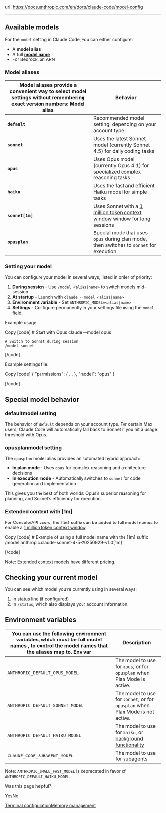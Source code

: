 url: https://docs.anthropic.com/en/docs/claude-code/model-config

---

## Available models

For the `model` setting in Claude Code, you can either configure:

  * A **model alias**
  * A full **[model name](/en/docs/about-claude/models/overview#model-names)**
  * For Bedrock, an ARN

### Model aliases

Model aliases provide a convenient way to select model settings without remembering exact version numbers: Model alias| Behavior
---|---
**`default`**|  Recommended model setting, depending on your account type
**`sonnet`**|  Uses the latest Sonnet model \(currently Sonnet 4.5\) for daily coding tasks
**`opus`**|  Uses Opus model \(currently Opus 4.1\) for specialized complex reasoning tasks
**`haiku`**|  Uses the fast and efficient Haiku model for simple tasks
**`sonnet[1m]`**|  Uses Sonnet with a [1 million token context window](/en/docs/build-with-claude/context-windows#1m-token-context-window) window for long sessions
**`opusplan`**|  Special mode that uses `opus` during plan mode, then switches to `sonnet` for execution

### Setting your model

You can configure your model in several ways, listed in order of priority:

  1. **During session** \- Use `/model <alias|name>` to switch models mid-session
  2. **At startup** \- Launch with `claude --model <alias|name>`
  3. **Environment variable** \- Set `ANTHROPIC_MODEL=<alias|name>`
  4. **Settings** \- Configure permanently in your settings file using the `model` field.

Example usage:

Copy
[code]
    # Start with Opus
    claude --model opus

    # Switch to Sonnet during session
    /model sonnet

[/code]

Example settings file:

Copy
[code]
    {
        "permissions": {
            ...
        },
        "model": "opus"
    }

[/code]

## Special model behavior

### defaultmodel setting

The behavior of `default` depends on your account type. For certain Max users, Claude Code will automatically fall back to Sonnet if you hit a usage threshold with Opus.

### opusplanmodel setting

The `opusplan` model alias provides an automated hybrid approach:

  * **In plan mode** \- Uses `opus` for complex reasoning and architecture decisions
  * **In execution mode** \- Automatically switches to `sonnet` for code generation and implementation

This gives you the best of both worlds: Opus’s superior reasoning for planning, and Sonnet’s efficiency for execution.

### Extended context with \[1m\]

For Console/API users, the `[1m]` suffix can be added to full model names to enable a [1 million token context window](/en/docs/build-with-claude/context-windows#1m-token-context-window).

Copy
[code]
    # Example of using a full model name with the [1m] suffix
    /model anthropic.claude-sonnet-4-5-20250929-v1:0[1m]

[/code]

Note: Extended context models have [different pricing](/en/docs/about-claude/pricing#long-context-pricing).

## Checking your current model

You can see which model you’re currently using in several ways:

  1. In [status line](/en/docs/claude-code/statusline) \(if configured\)
  2. In `/status`, which also displays your account information.

## Environment variables

You can use the following environment variables, which must be full **model names** , to control the model names that the aliases map to. Env var| Description
---|---
`ANTHROPIC_DEFAULT_OPUS_MODEL`| The model to use for `opus`, or for `opusplan` when Plan Mode is active.
`ANTHROPIC_DEFAULT_SONNET_MODEL`| The model to use for `sonnet`, or for `opusplan` when Plan Mode is not active.
`ANTHROPIC_DEFAULT_HAIKU_MODEL`| The model to use for `haiku`, or [background functionality](/en/docs/claude-code/costs#background-token-usage)
`CLAUDE_CODE_SUBAGENT_MODEL`| The model to use for [subagents](/en/docs/claude-code/sub-agents)
Note: `ANTHROPIC_SMALL_FAST_MODEL` is deprecated in favor of `ANTHROPIC_DEFAULT_HAIKU_MODEL`.

Was this page helpful?

YesNo

[Terminal configuration](/en/docs/claude-code/terminal-config)[Memory management](/en/docs/claude-code/memory)
